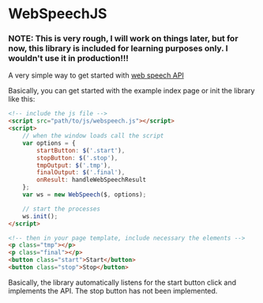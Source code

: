 WebSpeechJS
===========

### NOTE: This is very rough, I will work on things later, but for now, this library is included for learning purposes only. I wouldn't use it in production!!!

A very simple way to get started with [web speech API](http://caniuse.com/#feat=web-speech)

Basically, you can get started with the example index page or init the library like this:

```html
<!-- include the js file -->
<script src="path/to/js/webspeech.js"></script>
<script>
    // when the window loads call the script
    var options = {
        startButton: $('.start'),
        stopButton: $('.stop'),
        tmpOutput: $('.tmp'),
        finalOutput: $('.final'),
        onResult: handleWebSpeechResult
    };
    var ws = new WebSpeech($, options);

    // start the processes
    ws.init();
</script>

<!-- then in your page template, include necessary the elements -->
<p class="tmp"></p>
<p class="final"></p>
<button class="start">Start</button>
<button class="stop">Stop</button>

```

Basically, the library automatically listens for the start button click and implements the API. The stop button has not been implemented.